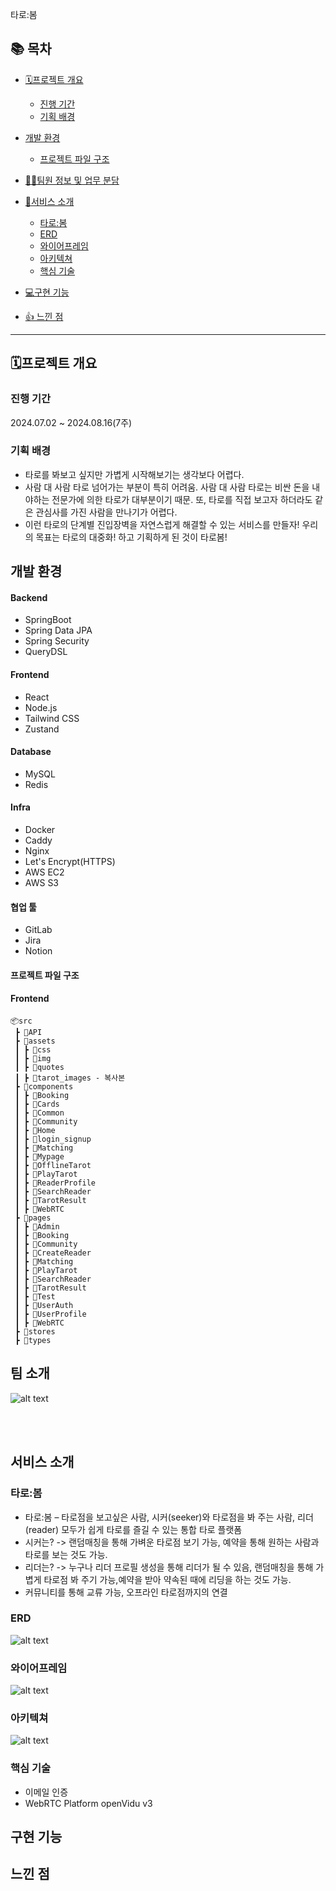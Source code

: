 타로:봄

## 📚 목차

- [🗓️프로젝트 개요](#️프로젝트-개요)
  - [진행 기간](#진행-기간)
  - [기획 배경]()

- [개발 환경]()
  - [프로젝트 파일 구조]()

- [👯‍♀️팀원 정보 및 업무 분담](#️팀원-정보-및-업무-분담)

- [📢서비스 소개](#서비스-소개)
  - [타로:봄](#서비스-기획-목표)
  - [ERD](#erd)
  - [와이어프레임](#wireframe)
  - [아키텍쳐]()
  - [핵심 기술]()

- [💻구현 기능]()

- [👍 느낀 점](#-느낀-점)



<hr>

## 🗓️프로젝트 개요

### 진행 기간
2024.07.02 ~ 2024.08.16(7주)

### 기획 배경
- 타로를 봐보고 싶지만 가볍게 시작해보기는 생각보다 어렵다.
- 사람 대 사람 타로 넘어가는 부분이 특히 어려움. 사람 대 사람 타로는 비싼 돈을 내야하는 전문가에 의한 타로가 대부분이기 때문. 또, 타로를 직접 보고자 하더라도 같은 관심사를 가진 사람을 만나기가 어렵다.
- 이런 타로의 단계별 진입장벽을 자연스럽게 해결할 수 있는 서비스를 만들자! 우리의 목표는 타로의 대중화! 하고 기획하게 된 것이 타로봄!

##  개발 환경

#### Backend
- SpringBoot
- Spring Data JPA
- Spring Security
- QueryDSL

#### Frontend
- React
- Node.js
- Tailwind CSS
- Zustand

#### Database
- MySQL
- Redis

#### Infra
- Docker
- Caddy
- Nginx
- Let's Encrypt(HTTPS)
- AWS EC2
- AWS S3

#### 협업 툴
- GitLab
- Jira
- Notion

#### 프로젝트 파일 구조


#### Frontend
```
📦src
 ┣ 📂API
 ┣ 📂assets
 ┃ ┣ 📂css
 ┃ ┣ 📂img
 ┃ ┣ 📂quotes
 ┃ ┣ 📂tarot_images - 복사본
 ┣ 📂components
 ┃ ┣ 📂Booking
 ┃ ┣ 📂Cards
 ┃ ┣ 📂Common
 ┃ ┣ 📂Community
 ┃ ┣ 📂Home
 ┃ ┣ 📂login_signup
 ┃ ┣ 📂Matching
 ┃ ┣ 📂Mypage
 ┃ ┣ 📂OfflineTarot
 ┃ ┣ 📂PlayTarot
 ┃ ┣ 📂ReaderProfile
 ┃ ┣ 📂SearchReader
 ┃ ┣ 📂TarotResult
 ┃ ┣ 📂WebRTC
 ┣ 📂pages
 ┃ ┣ 📂Admin
 ┃ ┣ 📂Booking
 ┃ ┣ 📂Community
 ┃ ┣ 📂CreateReader
 ┃ ┣ 📂Matching
 ┃ ┣ 📂PlayTarot
 ┃ ┣ 📂SearchReader
 ┃ ┣ 📂TarotResult
 ┃ ┣ 📂Test
 ┃ ┣ 📂UserAuth
 ┃ ┣ 📂UserProfile
 ┃ ┣ 📂WebRTC
 ┣ 📂stores
 ┣ 📂types 
 ```

## 팀 소개
![alt text](<assets/팀 소개.PNG>)


<br></br>

## 서비스 소개

### 타로:봄
- 타로:봄 – 타로점을 보고싶은 사람, 시커(seeker)와 타로점을 봐 주는 사람, 리더(reader) 모두가 쉽게 타로를 즐길 수 있는 통합 타로 플랫폼
- 시커는? -> 랜덤매칭을 통해 가벼운 타로점 보기 가능, 예약을 통해 원하는 사람과 타로를 보는 것도 가능.
- 리더는? -> 누구나 리더 프로필 생성을 통해 리더가 될 수 있음, 랜덤매칭을 통해 가볍게 타로점 봐 주기 가능,예약을 받아 약속된 때에 리딩을 하는 것도 가능.
- 커뮤니티를 통해 교류 가능,  오프라인 타로점까지의 연결

### ERD
![alt text](assets/ERD.png)

### 와이어프레임
![alt text](assets/Figma.png)

### 아키텍쳐
![alt text](assets/아키텍처.PNG)

### 핵심 기술

- 이메일 인증
- WebRTC Platform openVidu v3


## 구현 기능


## 느낀 점
